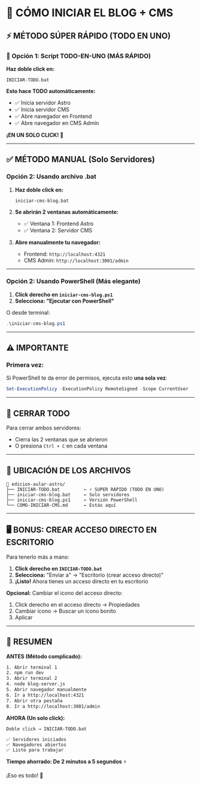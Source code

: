 # 🚀 CÓMO INICIAR EL BLOG + CMS

## ⚡ MÉTODO SÚPER RÁPIDO (TODO EN UNO)

### 🎯 Opción 1: Script TODO-EN-UNO (MÁS RÁPIDO)

**Haz doble click en:**
```
INICIAR-TODO.bat
```

**Esto hace TODO automáticamente:**
- ✅ Inicia servidor Astro
- ✅ Inicia servidor CMS
- ✅ Abre navegador en Frontend
- ✅ Abre navegador en CMS Admin

**¡EN UN SOLO CLICK! 🚀**

---

## ✅ MÉTODO MANUAL (Solo Servidores)

### Opción 2: Usando archivo .bat

1. **Haz doble click en:**
   ```
   iniciar-cms-blog.bat
   ```

2. **Se abrirán 2 ventanas automáticamente:**
   - ✅ Ventana 1: Frontend Astro
   - ✅ Ventana 2: Servidor CMS

3. **Abre manualmente tu navegador:**
   - Frontend: `http://localhost:4321`
   - CMS Admin: `http://localhost:3001/admin`

---

### Opción 2: Usando PowerShell (Más elegante)

1. **Click derecho en `iniciar-cms-blog.ps1`**
2. **Selecciona: "Ejecutar con PowerShell"**

O desde terminal:
```powershell
.\iniciar-cms-blog.ps1
```

---

## ⚠️ IMPORTANTE

### Primera vez:
Si PowerShell te da error de permisos, ejecuta esto **una sola vez**:

```powershell
Set-ExecutionPolicy -ExecutionPolicy RemoteSigned -Scope CurrentUser
```

---

## 🛑 CERRAR TODO

Para cerrar ambos servidores:
- Cierra las 2 ventanas que se abrieron
- O presiona `Ctrl + C` en cada ventana

---

## 📁 UBICACIÓN DE LOS ARCHIVOS

```
📁 edicion-aular-astro/
├── INICIAR-TODO.bat         ← ⚡ SUPER RÁPIDO (TODO EN UNO)
├── iniciar-cms-blog.bat     ← Solo servidores
├── iniciar-cms-blog.ps1     ← Versión PowerShell
└── COMO-INICIAR-CMS.md      ← Estás aquí
```

---

## 🖥️ BONUS: CREAR ACCESO DIRECTO EN ESCRITORIO

Para tenerlo más a mano:

1. **Click derecho en `INICIAR-TODO.bat`**
2. **Selecciona:** "Enviar a" → "Escritorio (crear acceso directo)"
3. **¡Listo!** Ahora tienes un acceso directo en tu escritorio

**Opcional:** Cambiar el icono del acceso directo:
1. Click derecho en el acceso directo → Propiedades
2. Cambiar icono → Buscar un icono bonito
3. Aplicar

---

## 🎯 RESUMEN

**ANTES (Método complicado):**
```bash
1. Abrir terminal 1
2. npm run dev
3. Abrir terminal 2
4. node blog-server.js
5. Abrir navegador manualmente
6. Ir a http://localhost:4321
7. Abrir otra pestaña
8. Ir a http://localhost:3001/admin
```

**AHORA (Un solo click):**
```
Doble click → INICIAR-TODO.bat

✅ Servidores iniciados
✅ Navegadores abiertos
✅ Listo para trabajar
```

**Tiempo ahorrado: De 2 minutos a 5 segundos** ⚡

¡Eso es todo! 🎉
